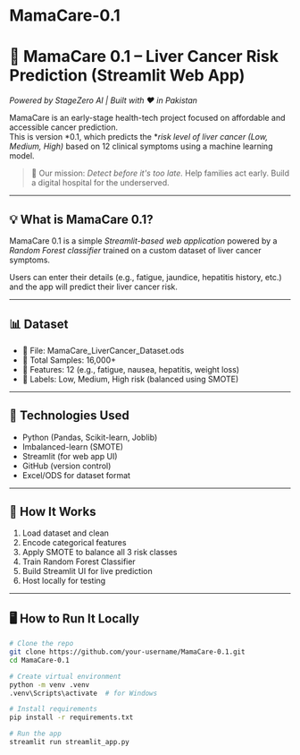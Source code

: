 # MamaCare-0.1
# 🧬 MamaCare 0.1 – Liver Cancer Risk Prediction (Streamlit Web App)

*Powered by StageZero AI | Built with ❤ in Pakistan*

MamaCare is an early-stage health-tech project focused on affordable and accessible cancer prediction.  
This is version *0.1, which predicts the **risk level of liver cancer (Low, Medium, High)* based on 12 clinical symptoms using a machine learning model.

> 🚀 Our mission: *Detect before it's too late.* Help families act early. Build a digital hospital for the underserved.

---

## 💡 What is MamaCare 0.1?

MamaCare 0.1 is a simple *Streamlit-based web application* powered by a *Random Forest classifier* trained on a custom dataset of liver cancer symptoms.

Users can enter their details (e.g., fatigue, jaundice, hepatitis history, etc.) and the app will predict their liver cancer risk.

---

## 📊 Dataset

- 📁 File: MamaCare_LiverCancer_Dataset.ods
- 🧪 Total Samples: 16,000+
- 🧬 Features: 12 (e.g., fatigue, nausea, hepatitis, weight loss)
- 🎯 Labels: Low, Medium, High risk (balanced using SMOTE)

---

## 🔧 Technologies Used

- Python (Pandas, Scikit-learn, Joblib)
- Imbalanced-learn (SMOTE)
- Streamlit (for web app UI)
- GitHub (version control)
- Excel/ODS for dataset format

---

## 🧠 How It Works

1. Load dataset and clean
2. Encode categorical features
3. Apply SMOTE to balance all 3 risk classes
4. Train Random Forest Classifier
5. Build Streamlit UI for live prediction
6. Host locally for testing

---

## 🖥 How to Run It Locally

```bash
# Clone the repo
git clone https://github.com/your-username/MamaCare-0.1.git
cd MamaCare-0.1

# Create virtual environment
python -m venv .venv
.venv\Scripts\activate  # for Windows

# Install requirements
pip install -r requirements.txt

# Run the app
streamlit run streamlit_app.py

